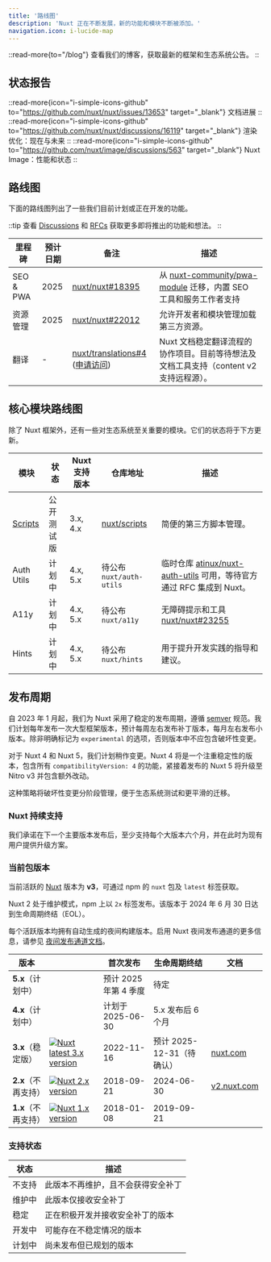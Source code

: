 ```yaml
---
title: '路线图'
description: 'Nuxt 正在不断发展，新的功能和模块不断被添加。'
navigation.icon: i-lucide-map
---
```


::read-more{to="/blog"}
查看我们的博客，获取最新的框架和生态系统公告。
::

## 状态报告

::read-more{icon="i-simple-icons-github" to="https://github.com/nuxt/nuxt/issues/13653" target="_blank"}
文档进展
::
::read-more{icon="i-simple-icons-github" to="https://github.com/nuxt/nuxt/discussions/16119" target="_blank"}
渲染优化：现在与未来
::
::read-more{icon="i-simple-icons-github" to="https://github.com/nuxt/image/discussions/563" target="_blank"}
Nuxt Image：性能和状态
::

## 路线图

下面的路线图列出了一些我们目前计划或正在开发的功能。

::tip
查看 [Discussions](https://github.com/nuxt/nuxt/discussions) 和 [RFCs](https://github.com/nuxt/nuxt/discussions/categories/rfcs) 获取更多即将推出的功能和想法。
::

里程碑    | 预计日期      | 备注                                                                  | 描述
-------------|---------------|------------------------------------------------------------------------|-----------------------
SEO & PWA    | 2025          | [nuxt/nuxt#18395](https://github.com/nuxt/nuxt/discussions/18395)      | 从 [nuxt-community/pwa-module](https://github.com/nuxt-community/pwa-module) 迁移，内置 SEO 工具和服务工作者支持
资源管理    | 2025          | [nuxt/nuxt#22012](https://github.com/nuxt/nuxt/discussions/22012)      | 允许开发者和模块管理加载第三方资源。
翻译        | -             | [nuxt/translations#4](https://github.com/nuxt/translations/discussions/4) ([申请访问](https://github.com/nuxt/nuxt/discussions/16054)) | Nuxt 文档稳定翻译流程的协作项目。目前等待想法及文档工具支持（content v2 支持远程源）。

## 核心模块路线图

除了 Nuxt 框架外，还有一些对生态系统至关重要的模块。它们的状态将于下方更新。

模块                                 | 状态                | Nuxt 支持版本  | 仓库地址                                             | 描述
------------------------------------|---------------------|----------------|----------------------------------------------------|---------------------------------------------
[Scripts](https://scripts.nuxt.com) | 公开测试版          | 3.x, 4.x       | [nuxt/scripts](https://github.com/nuxt/scripts)    | 简便的第三方脚本管理。
Auth Utils                         | 计划中              | 4.x, 5.x       | 待公布 `nuxt/auth-utils`                            | 临时仓库 [atinux/nuxt-auth-utils](https://github.com/atinux/nuxt-auth-utils) 可用，等待官方通过 RFC 集成到 Nuxt。
A11y                              | 计划中              | 4.x, 5.x       | 待公布 `nuxt/a11y`                                  | 无障碍提示和工具 [nuxt/nuxt#23255](https://github.com/nuxt/nuxt/issues/23255)
Hints                             | 计划中              | 4.x, 5.x       | 待公布 `nuxt/hints`                                 | 用于提升开发实践的指导和建议。

## 发布周期

自 2023 年 1 月起，我们为 Nuxt 采用了稳定的发布周期，遵循 [semver](https://semver.org) 规范。我们计划每年发布一次大型框架版本，预计每周左右发布补丁版本，每月左右发布小版本。除非明确标记为 `experimental` 的选项，否则版本中不应包含破坏性变更。

对于 Nuxt 4 和 Nuxt 5，我们计划稍作变更。Nuxt 4 将是一个注重稳定性的版本，包含所有 `compatibilityVersion: 4` 的功能，紧接着发布的 Nuxt 5 将升级至 Nitro v3 并包含额外改动。

这种策略将破坏性变更分阶段管理，便于生态系统测试和更平滑的迁移。

### Nuxt 持续支持

我们承诺在下一个主要版本发布后，至少支持每个大版本六个月，并在此时为现有用户提供升级方案。

### 当前包版本

当前活跃的 [Nuxt](https://nuxt.com) 版本为 **v3**，可通过 npm 的 `nuxt` 包及 `latest` 标签获取。

Nuxt 2 处于维护模式，npm 上以 `2x` 标签发布。该版本于 2024 年 6 月 30 日达到生命周期终结（EOL）。

每个活跃版本均拥有自动生成的夜间构建版本。启用 Nuxt 夜间发布通道的更多信息，请参见 [夜间发布通道文档](/docs/guide/going-further/nightly-release-channel)。

版本                                   |                                          | 首次发布           | 生命周期终结               | 文档
----------------------------------------|------------------------------------------|--------------------|----------------------------|-------
**5.x**（计划中）        |                                          | 预计 2025 年第 4 季度 | 待定                     | &nbsp;
**4.x**（计划中）        |                                          | 计划于 2025-06-30   | 5.x 发布后 6 个月          | &nbsp;
**3.x**（稳定版）        | <a href="https://npmjs.com/package/nuxt"><img alt="Nuxt latest 3.x version" src="https://flat.badgen.net/npm/v/nuxt?label=" class="not-prose"></a> | 2022-11-16         | 预计 2025-12-31（待确认）  | [nuxt.com](/docs)
**2.x**（不再支持）      | <a href="https://www.npmjs.com/package/nuxt?activeTab=versions"><img alt="Nuxt 2.x version" src="https://flat.badgen.net/npm/v/nuxt/2x?label=" class="not-prose"></a> | 2018-09-21         | 2024-06-30                 | [v2.nuxt.com](https://v2.nuxt.com/docs)
**1.x**（不再支持）      | <a href="https://www.npmjs.com/package/nuxt?activeTab=versions"><img alt="Nuxt 1.x version" src="https://flat.badgen.net/npm/v/nuxt/1x?label=" class="not-prose"></a> | 2018-01-08         | 2019-09-21                 | &nbsp;

### 支持状态

状态        | 描述
------------|--------------------------------------------------------
不支持      | 此版本不再维护，且不会获得安全补丁
维护中      | 此版本仅接收安全补丁
稳定        | 正在积极开发并接收安全补丁的版本
开发中      | 可能存在不稳定情况的版本
计划中      | 尚未发布但已规划的版本